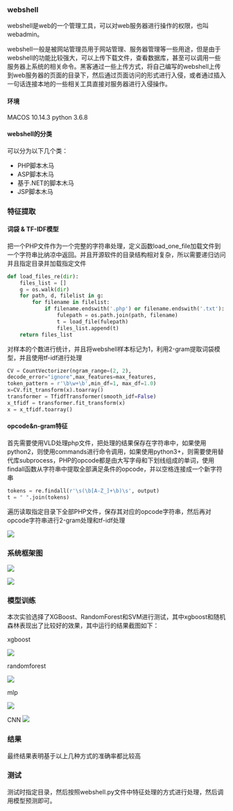 ### webshell

webshell是web的一个管理工具，可以对web服务器进行操作的权限，也叫webadmin。

webshell一般是被网站管理员用于网站管理、服务器管理等一些用途，但是由于webshell的功能比较强大，可以上传下载文件，查看数据库，甚至可以调用一些服务器上系统的相关命令。黑客通过一些上传方式，将自己编写的webshell上传到web服务器的页面的目录下，然后通过页面访问的形式进行入侵，或者通过插入一句话连接本地的一些相关工具直接对服务器进行入侵操作。
#### 环境
MACOS 10.14.3
python 3.6.8

#### webshell的分类

可以分为以下几个类：

- PHP脚本木马
- ASP脚本木马
- 基于.NET的脚本木马
- JSP脚本木马

### 特征提取

#### 词袋 & TF-IDF模型

把一个PHP文件作为一个完整的字符串处理，定义函数load_one_file加载文件到一个字符串比纳凉中返回。并且开源软件的目录结构相对复杂，所以需要递归访问并且指定目录并加载指定文件

```python
def load_files_re(dir):
    files_list = []
    g = os.walk(dir)
    for path, d, filelist in g:
        for filename in filelist:
            if filename.endswith('.php') or filename.endswith('.txt'):
                fulepath = os.path.join(path, filename)
                t = load_file(fulepath)
                files_list.append(t)
    return files_list
```

对样本的个数进行统计，并且将webshell样本标记为1，利用2-gram提取词袋模型，并且使用tf-idf进行处理

```python
CV = CountVectorizer(ngram_range=(2, 2),
decode_error="ignore",max_features=max_features,
token_pattern = r'\b\w+\b',min_df=1, max_df=1.0)
x=CV.fit_transform(x).toarray()
transformer = TfidfTransformer(smooth_idf=False)
x_tfidf = transformer.fit_transform(x)
x = x_tfidf.toarray()
```

#### opcode&n-gram特征

首先需要使用VLD处理php文件，把处理的结果保存在字符串中，如果使用python2，则使用commands进行命令调用，如果使用python3+，则需要使用替代库subprocess，PHP的opcode都是由大写字母和下划线组成的单词，使用findall函数从字符串中提取全部满足条件的opcode，并以空格连接成一个新字符串

```python
tokens = re.findall(r'\s(\b[A-Z_]+\b)\s', output)
t = " ".join(tokens)
```

遍历读取指定目录下全部PHP文件，保存其对应的opcode字符串，然后再对opcode字符串进行2-gram处理和tf-idf处理

![](https://github.com/scusec/Data-Mining-for-Cybersecurity/blob/master/Homework/2019/Task7/5/screen/%E6%8F%90%E5%8F%96opcode.png)

### 系统框架图
![](https://github.com/scusec/Data-Mining-for-Cybersecurity/blob/master/Homework/2019/Task7/5/screen/frame-1.png)

![](https://github.com/scusec/Data-Mining-for-Cybersecurity/blob/master/Homework/2019/Task7/5/screen/frame-2.png)
### 模型训练

本次实验选择了XGBoost、RandomForest和SVM进行测试，其中xgboost和随机森林表现出了比较好的效果，其中运行的结果截图如下：

xgboost

![](https://github.com/scusec/Data-Mining-for-Cybersecurity/blob/master/Homework/2019/Task7/5/screen/xgboost.png)

randomforest

![](https://github.com/scusec/Data-Mining-for-Cybersecurity/blob/master/Homework/2019/Task7/5/screen/wordbag&2-gram_rf.png)

mlp

![](https://github.com/scusec/Data-Mining-for-Cybersecurity/blob/master/Homework/2019/Task7/5/screen/mlp.png)

CNN
![](https://github.com/scusec/Data-Mining-for-Cybersecurity/blob/master/Homework/2019/Task7/5/screen/%E5%B1%8F%E5%B9%95%E5%BF%AB%E7%85%A7%202019-11-19%20%E4%B8%8B%E5%8D%888.47.53.png)

### 结果

最终结果表明基于以上几种方式的准确率都比较高



### 测试

测试时指定目录，然后按照webshell.py文件中特征处理的方式进行处理，然后调用模型预测即可。



